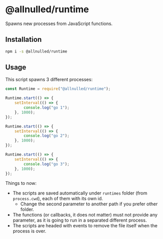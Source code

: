 # @allnulled/runtime

Spawns new processes from JavaScript functions.

## Installation

```sh
npm i -s @allnulled/runtime
```

## Usage

This script spawns 3 different processes:

```js
const Runtime = require("@allnulled/runtime");

Runtime.start(() => {
    setInterval(() => {
        console.log("go 1");
    }, 1000);
});

Runtime.start(() => {
    setInterval(() => {
        console.log("go 2");
    }, 1000);
});

Runtime.start(() => {
    setInterval(() => {
        console.log("go 3");
    }, 1000);
});
```

Things to now:

- The scripts are saved automatically under `runtimes` folder (from `process.cwd`), each of them with its own id.
   - Change the second parameter to another path if you prefer other folder.
- The functions (or callbacks, it does not matter) must not provide any parameter, as it is going to run in a separated different process.
- The scripts are headed with events to remove the file itself when the process is over.